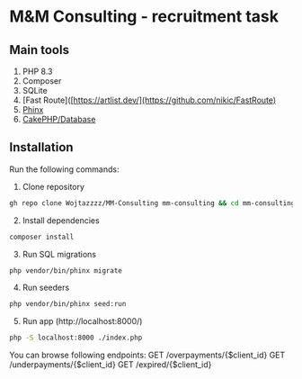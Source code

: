 # M&M Consulting - recruitment task

## Main tools

1. PHP 8.3
2. Composer
3. SQLite
4. [Fast Route]([https://artlist.dev/](https://github.com/nikic/FastRoute)
5. [Phinx](https://github.com/cakephp/phinx)
6. [CakePHP/Database](https://github.com/cakephp/database)

## Installation

Run the following commands:

1. Clone repository

```sh
gh repo clone Wojtazzzz/MM-Consulting mm-consulting && cd mm-consulting
```

2. Install dependencies

```sh
composer install
```

3. Run SQL migrations

```sh
php vendor/bin/phinx migrate
```

4. Run seeders

```sh
php vendor/bin/phinx seed:run
```

5. Run app (http://localhost:8000/)

```sh
php -S localhost:8000 ./index.php
```

You can browse following endpoints:
GET /overpayments/{$client_id}
GET /underpayments/{$client_id}
GET /expired/{$client_id}
